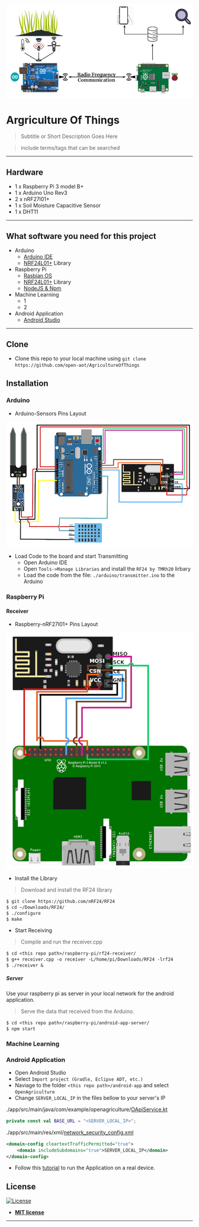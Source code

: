 <img src="./images/scheme.png" >

# Argriculture Of Things

> Subtitle or Short Description Goes Here

> include terms/tags that can be searched
---

## Hardware

- 1 x Raspberry Pi 3 model B+
- 1 x Arduino Uno Rev3
- 2 x nRF27l01+
- 1 x Soil Moisture Capacitive Sensor
- 1 x DHT11
---

## What software you need for this project
- Arduino
  - <a href="https://www.arduino.cc/en/main/software">Arduino IDE</a>
  - <a href="https://tmrh20.github.io/RF24/">NRF24L01+</a> Library
- Raspberry Pi
  - <a href="https://www.raspberrypi.org/downloads/raspbian/">Rasbian OS</a>
  - <a href="https://tmrh20.github.io/RF24/">NRF24L01+</a> Library
  - <a href="https://www.instructables.com/id/Install-Nodejs-and-Npm-on-Raspberry-Pi/">NodeJS & Npm</a>
- Machine Learning
  - 1
  - 2
- Android Application
  - <a href="https://developer.android.com/studio">Android Studio</a>
---

## Clone
- Clone this repo to your local machine using `git clone https://github.com/open-aot/AgricultureOfThings`

## Installation

### Arduino
- Arduino-Sensors Pins Layout
<img src="./images/arduino_pin_layout.png" >

- Load Code to the board and start Transmitting
  - Open Arduino IDE
  - Open `Tools->Manage Libraries` and install the `RF24 by TMRh20` lirbary
  - Load the code from the file: `./arduino/transmitter.ino` to the Arduino

### Raspberry Pi

#### Receiver
- Raspberry-nRF27l01+ Pins Layout
<img src="./images/raspberry_pin_layout.png">

- Install the Library
> Download and install the RF24 library
```shell
$ git clone https://github.com/nRF24/RF24
$ cd ~/Downloads/RF24/
$ ./configure
$ make
```

- Start Receiving
> Compile and run the receiver.cpp
```shell
$ cd <this repo path>/raspberry-pi/rf24-receiver/
$ g++ receiver.cpp -o receiver -L/home/pi/Downloads/RF24 -lrf24
$ ./receiver & 
```
##### Server
Use your raspberry pi as server in your local network for the android application.
> Serve the data that received from the Arduino.
```shell
$ cd <this repo path>/raspberry-pi/android-app-server/
$ npm start 
```


### Machine Learning

### Android Application
- Open Android Studio
- Select `Import project (Gradle, Eclipse ADT, etc.)`
- Naviage to the folder `<this repo path>/android-app` and select `OpenAgriculture`
- Change `SERVER_LOCAL_IP` in the files bellow to your server's IP

./app/src/main/java/com/example/openagriculture/<a href="./android-app/OpenAgriculture/app/src/main/java/com/example/openagriculture/OApiService.kt">OApiService.kt</a>
```kotlin
private const val BASE_URL = "<SERVER_LOCAL_IP>";
```
./app/src/main/res/xml/<a href="./android-app/OpenAgriculture/app/src/main/res/xml/network_security_config.xml">network_security_config.xml</a>
```xml
<domain-config cleartextTrafficPermitted="true">
    <domain includeSubdomains="true">SERVER_LOCAL_IP</domain>
</domain-config>
```
- Follow this <a href="https://developer.android.com/training/basics/firstapp/running-app?fbclid=IwAR3sIRCFqDwvYPwYhAhBavq_VIFlHwuWzofZ9Ty5DmZbMAXllioKPjQN_Yc">tutorial</a> to run the Application on a real device.

## License

[![License](http://img.shields.io/:license-mit-blue.svg?style=flat-square)](http://badges.mit-license.org)

- **[MIT license](http://opensource.org/licenses/mit-license.php)**

---
